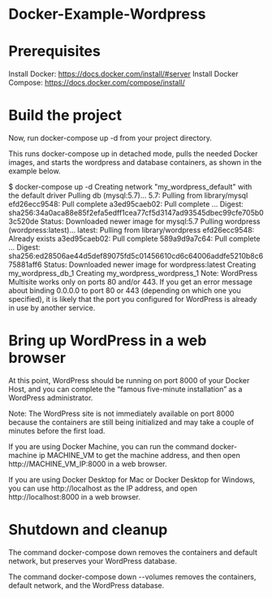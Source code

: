 # Docker-Example-Wordpress


# Prerequisites
Install Docker: https://docs.docker.com/install/#server
Install Docker Compose: https://docs.docker.com/compose/install/


# Build the project
Now, run docker-compose up -d from your project directory.

This runs docker-compose up in detached mode, pulls the needed Docker images, and starts the wordpress and database containers, as shown in the example below.

$ docker-compose up -d
Creating network "my_wordpress_default" with the default driver
Pulling db (mysql:5.7)...
5.7: Pulling from library/mysql
efd26ecc9548: Pull complete
a3ed95caeb02: Pull complete
...
Digest: sha256:34a0aca88e85f2efa5edff1cea77cf5d3147ad93545dbec99cfe705b03c520de
Status: Downloaded newer image for mysql:5.7
Pulling wordpress (wordpress:latest)...
latest: Pulling from library/wordpress
efd26ecc9548: Already exists
a3ed95caeb02: Pull complete
589a9d9a7c64: Pull complete
...
Digest: sha256:ed28506ae44d5def89075fd5c01456610cd6c64006addfe5210b8c675881aff6
Status: Downloaded newer image for wordpress:latest
Creating my_wordpress_db_1
Creating my_wordpress_wordpress_1
Note: WordPress Multisite works only on ports 80 and/or 443. If you get an error message about binding 0.0.0.0 to port 80 or 443 (depending on which one you specified), it is likely that the port you configured for WordPress is already in use by another service.

# Bring up WordPress in a web browser
At this point, WordPress should be running on port 8000 of your Docker Host, and you can complete the “famous five-minute installation” as a WordPress administrator.

Note: The WordPress site is not immediately available on port 8000 because the containers are still being initialized and may take a couple of minutes before the first load.

If you are using Docker Machine, you can run the command docker-machine ip MACHINE_VM to get the machine address, and then open http://MACHINE_VM_IP:8000 in a web browser.

If you are using Docker Desktop for Mac or Docker Desktop for Windows, you can use http://localhost as the IP address, and open http://localhost:8000 in a web browser.

# Shutdown and cleanup
The command docker-compose down removes the containers and default network, but preserves your WordPress database.

The command docker-compose down --volumes removes the containers, default network, and the WordPress database.
